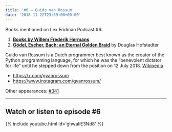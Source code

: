 ```yaml
---
title: '#6 – Guido van Rossum'
date: '2018-11-22T23:59:00+00:00'
---
```


Books mentioned on Lex Fridman Podcast #6:

1. <b><a href="https://amzn.to/3AvBv5N" target="_blank" rel="sponsored noopener noreferrer">Books by Willem Frederik Hermans</a></b>
2. <b><a href="https://amzn.to/3glyvSM" target="_blank" rel="sponsored noopener noreferrer">Gödel, Escher, Bach: an Eternal Golden Braid</a></b> by Douglas Hofstadter

<!--more-->

Guido van Rossum is a Dutch programmer best known as the creator of the Python programming language, for which he was the “benevolent dictator for life” until he stepped down from the position on 12 July 2018. <a href="https://en.wikipedia.org/wiki/Guido_van_Rossum" target="_blank">Wikipedia</a>

- <a href="https://x.com/gvanrossum" target="_blank">https://x.com/gvanrossum</a>
- <a href="https://www.instagram.com/gvanrossum/" target="_blank">https://www.instagram.com/gvanrossum/</a>

Other appearances: [\#341](/341-guido-van-rossum/)

- - - - - -

## Watch or listen to episode #6

{% include youtube.html id='ghwaIiE3Nd8' %}
